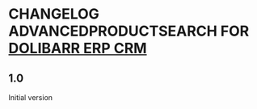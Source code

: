 # CHANGELOG ADVANCEDPRODUCTSEARCH FOR [DOLIBARR ERP CRM](https://www.dolibarr.org)

## 1.0

Initial version
